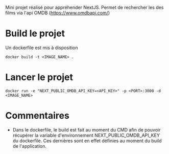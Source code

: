 Mini projet réalisé pour appréhender NextJS. Permet de rechercher les des films via l'api OMDB (https://www.omdbapi.com/)

# Build le projet

Un dockerfile est mis à disposition

```
docker build -t <IMAGE_NAME> .
```

# Lancer le projet

```
docker run -e "NEXT_PUBLIC_OMDB_API_KEY=<API_KEY>" -p <PORT>:3000 -d <IMAGE_NAME>
```

# Commentaires

- Dans le dockerfile, le build est fait au moment du CMD afin de pouvoir récupérer la variable d'environnement NEXT_PUBLIC_OMDB_API_KEY du dockerfile. Ces dernières sont en effet définies au moment du build de l'application.
